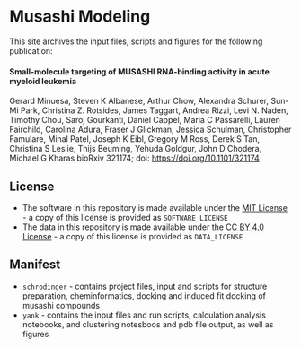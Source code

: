 # Musashi Modeling 

This site archives the input files, scripts and figures for the following publication: 


#### Small-molecule targeting of MUSASHI RNA-binding activity in acute myeloid leukemia

Gerard Minuesa, Steven K Albanese, Arthur Chow, Alexandra Schurer, Sun-Mi Park, Christina Z. Rotsides, James Taggart, Andrea Rizzi, Levi N. Naden, Timothy Chou, Saroj Gourkanti, Daniel Cappel, Maria C Passarelli, Lauren Fairchild, Carolina Adura, Fraser J Glickman, Jessica Schulman, Christopher Famulare, Minal Patel, Joseph K Eibl, Gregory M Ross, Derek S Tan, Christina S Leslie, Thijs Beuming, Yehuda Goldgur, John D Chodera, Michael G Kharas
bioRxiv 321174; doi: https://doi.org/10.1101/321174

## License 

* The software in this repository is made available under the [MIT License](https://opensource.org/licenses/MIT) - a copy of this license is provided as `SOFTWARE_LICENSE`
* The data in this repository is made available under the [CC BY 4.0 License](https://creativecommons.org/licenses/by/4.0/) - a copy of this license is provided as `DATA_LICENSE`

## Manifest 

* `schrodinger` - contains project files, input and scripts for structure preparation, cheminformatics, docking and induced fit docking of musashi compounds 
* `yank` - contains the input files and run scripts, calculation analysis notebooks, and clustering notesboos and pdb file output, as well as figures
